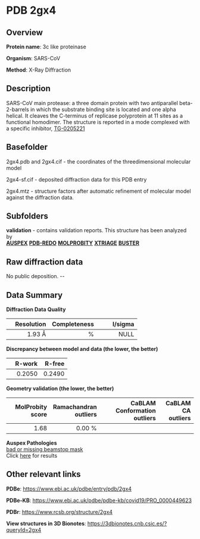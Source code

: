 # PDB 2gx4

## Overview

**Protein name**: 3c like proteinase

**Organism**: SARS-CoV

**Method**: X-Ray Diffraction

## Description

SARS-CoV main protease: a three domain protein with two antiparallel beta-2-barrels in which the substrate binding site is located and one alpha helical. It cleaves the C-terminus of replicase polyprotein at 11 sites as a functional homodimer. The structure is reported in a mode complexed with a specific inhibitor, [TG-0205221](https://www.rcsb.org/ligand/NOL)

## Basefolder

2gx4.pdb and 2gx4.cif - the coordinates of the threedimensional molecular model

2gx4-sf.cif - deposited diffraction data for this PDB entry

2gx4.mtz - structure factors after automatic refinement of molecular model against the diffraction data.

## Subfolders





**validation** - contains validation reports. This structure has been analyzed by <br>[**AUSPEX**](https://github.com/thorn-lab/coronavirus_structural_task_force/tree/master/pdb/3c_like_proteinase/SARS-CoV/2gx4/validation/auspex) [**PDB-REDO**](https://github.com/thorn-lab/coronavirus_structural_task_force/tree/master/pdb/3c_like_proteinase/SARS-CoV/2gx4/validation/pdb-redo) [**MOLPROBITY**](https://github.com/thorn-lab/coronavirus_structural_task_force/tree/master/pdb/3c_like_proteinase/SARS-CoV/2gx4/validation/molprobity) [**XTRIAGE**](https://github.com/thorn-lab/coronavirus_structural_task_force/blob/master/pdb/3c_like_proteinase/SARS-CoV/2gx4/validation/Xtriage_output.log) [**BUSTER**](https://www.globalphasing.com/buster/wiki/index.cgi?Covid19Pdb2GX4)  



## Raw diffraction data

No public deposition. --<br> 

## Data Summary
**Diffraction Data Quality**

|   | Resolution | Completeness| I/sigma |
|---|-------------:|----------------:|--------------:|
|   |1.93 Å|      %|<img width=50/>NULL |

**Discrepancy between model and data (the lower, the better)**

|   | **R-work**| **R-free**   
|---|-------------:|----------------:|           
||  0.2050|  0.2490|

**Geometry validation (the lower, the better)**

|   |**MolProbity<br>score**| **Ramachandran<br>outliers** | **CaBLAM<br>Conformation outliers** | **CaBLAM<br>CA outliers** |
|---|-------------:|----------------:|----------------:|----------------:|
||  1.68|  0.00 %|||

**Auspex Pathologies**<br> [bad or missing beamstop mask](https://www.auspex.de/pathol/#2)<br>Click [here](https://github.com/thorn-lab/coronavirus_structural_task_force/blob/master/pdb/3c_like_proteinase/SARS-CoV/2gx4/validation/auspex/2gx4_auspex_comments.txt)  for results

 



## Other relevant links 
**PDBe**:  https://www.ebi.ac.uk/pdbe/entry/pdb/2gx4

**PDBe-KB**: https://www.ebi.ac.uk/pdbe/pdbe-kb/covid19/PRO_0000449623 
 
**PDBr**: https://www.rcsb.org/structure/2gx4 

**View structures in 3D Bionotes**: https://3dbionotes.cnb.csic.es/?queryId=2gx4

